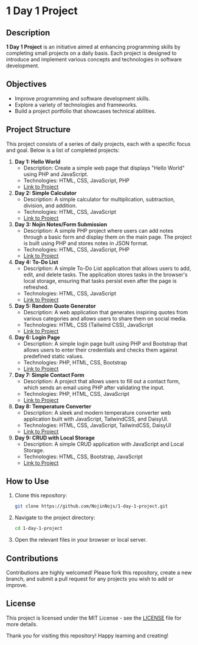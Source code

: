 # 1 Day 1 Project

## Description
**1 Day 1 Project** is an initiative aimed at enhancing programming skills by completing small projects on a daily basis. Each project is designed to introduce and implement various concepts and technologies in software development.

## Objectives
- Improve programming and software development skills.
- Explore a variety of technologies and frameworks.
- Build a project portfolio that showcases technical abilities.

## Project Structure
This project consists of a series of daily projects, each with a specific focus and goal. Below is a list of completed projects:

1. **Day 1: Hello World**
   - Description: Create a simple web page that displays "Hello World" using PHP and JavaScript.
   - Technologies: HTML, CSS, JavaScript, PHP
   - [Link to Project](Pemula-1-20/day-1-Hello-World)
2. **Day 2: Simple Calculator**
   - Description: A simple calculator for multiplication, subtraction, division, and addition.
   - Technologies: HTML, CSS, JavaScript
   - [Link to Project](Pemula-1-20/day-2-Simple-Calculator/)
3. **Day 3: Nojin Notes/Form Submission**
   - Description: A simple PHP project where users can add notes through a basic form and display them on the main page. The project is built using PHP and stores notes in JSON format.
   - Technologies: HTML, CSS, JavaScript, PHP
   - [Link to Project](Pemula-1-20/day-3-Form-Submission)
4. **Day 4: To-Do List**
   - Description: A simple To-Do List application that allows users to add, edit, and delete tasks. The application stores tasks in the browser's local storage, ensuring that tasks persist even after the page is refreshed.
   - Technologies: HTML, CSS, JavaScript
   - [Link to Project](Pemula-1-20/day-4-To-Do-List)
5. **Day 5: Random Quote Generator**
   - Description: A web application that generates inspiring quotes from various categories and allows users to share them on social media.
   - Technologies: HTML, CSS (Tailwind CSS), JavaScript
   - [Link to Project](Pemula-1-20/day-5-Random-Quote-Generator)
6. **Day 6: Login Page**
   - Description: A simple login page built using PHP and Bootstrap that allows users to enter their credentials and checks them against predefined static values.
   - Technologies: PHP, HTML, CSS, Bootstrap
   - [Link to Project](Pemula-1-20/day-6-Login-Page)
7. **Day 7: Simple Contact Form**
   - Description: A project that allows users to fill out a contact form, which sends an email using PHP after validating the input.
   - Technologies: PHP, HTML, CSS, JavaScript
   - [Link to Project](Pemula-1-20/day-7-Simple-Contact-Form)
8. **Day 8: Temperature Converter**
   - Description: A sleek and modern temperature converter web application built with JavaScript, TailwindCSS, and DaisyUI.
   - Technologies: HTML, CSS, JavaScript, TailwindCSS, DaisyUI
   - [Link to Project](Pemula-1-20/day-8-Temperature-Converter)
9. **Day 9: CRUD with Local Storage**
   - Description: A simple CRUD application with JavaScript and Local Storage.
   - Technologies: HTML, CSS, Bootstrap, JavaScript
   - [Link to Project](Pemula-1-20/day-9-CRUD-with-Local-Storage)

## How to Use
1. Clone this repository:
   ```bash
   git clone https://github.com/NojinNojs/1-day-1-project.git
   ```
2. Navigate to the project directory:
   ```bash
   cd 1-day-1-project
   ```
3. Open the relevant files in your browser or local server.

## Contributions
Contributions are highly welcomed! Please fork this repository, create a new branch, and submit a pull request for any projects you wish to add or improve.

## License
This project is licensed under the MIT License - see the [LICENSE](LICENSE) file for more details.

Thank you for visiting this repository! Happy learning and creating!
